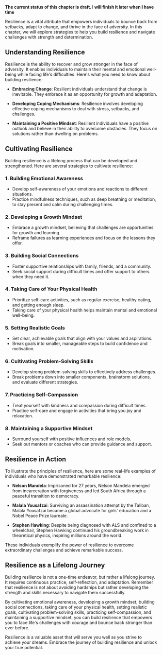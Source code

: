 **The current status of this chapter is draft. I will finish it later when I have time**

Resilience is a vital attribute that empowers individuals to bounce back from setbacks, adapt to change, and thrive in the face of adversity. In this chapter, we will explore strategies to help you build resilience and navigate challenges with strength and determination.

**Understanding Resilience**
----------------------------

Resilience is the ability to recover and grow stronger in the face of adversity. It enables individuals to maintain their mental and emotional well-being while facing life's difficulties. Here's what you need to know about building resilience:

* **Embracing Change**: Resilient individuals understand that change is inevitable. They embrace it as an opportunity for growth and adaptation.

* **Developing Coping Mechanisms**: Resilience involves developing effective coping mechanisms to deal with stress, setbacks, and challenges.

* **Maintaining a Positive Mindset**: Resilient individuals have a positive outlook and believe in their ability to overcome obstacles. They focus on solutions rather than dwelling on problems.

**Cultivating Resilience**
--------------------------

Building resilience is a lifelong process that can be developed and strengthened. Here are several strategies to cultivate resilience:

### 1. **Building Emotional Awareness**

* Develop self-awareness of your emotions and reactions to different situations.
* Practice mindfulness techniques, such as deep breathing or meditation, to stay present and calm during challenging times.

### 2. **Developing a Growth Mindset**

* Embrace a growth mindset, believing that challenges are opportunities for growth and learning.
* Reframe failures as learning experiences and focus on the lessons they offer.

### 3. **Building Social Connections**

* Foster supportive relationships with family, friends, and a community.
* Seek social support during difficult times and offer support to others when they need it.

### 4. **Taking Care of Your Physical Health**

* Prioritize self-care activities, such as regular exercise, healthy eating, and getting enough sleep.
* Taking care of your physical health helps maintain mental and emotional well-being.

### 5. **Setting Realistic Goals**

* Set clear, achievable goals that align with your values and aspirations.
* Break goals into smaller, manageable steps to build confidence and motivation.

### 6. **Cultivating Problem-Solving Skills**

* Develop strong problem-solving skills to effectively address challenges.
* Break problems down into smaller components, brainstorm solutions, and evaluate different strategies.

### 7. **Practicing Self-Compassion**

* Treat yourself with kindness and compassion during difficult times.
* Practice self-care and engage in activities that bring you joy and relaxation.

### 8. **Maintaining a Supportive Mindset**

* Surround yourself with positive influences and role models.
* Seek out mentors or coaches who can provide guidance and support.

**Resilience in Action**
------------------------

To illustrate the principles of resilience, here are some real-life examples of individuals who have demonstrated remarkable resilience:

* **Nelson Mandela**: Imprisoned for 27 years, Nelson Mandela emerged from incarceration with forgiveness and led South Africa through a peaceful transition to democracy.

* **Malala Yousafzai**: Surviving an assassination attempt by the Taliban, Malala Yousafzai became a global advocate for girls' education and a Nobel Peace Prize laureate.

* **Stephen Hawking**: Despite being diagnosed with ALS and confined to a wheelchair, Stephen Hawking continued his groundbreaking work in theoretical physics, inspiring millions around the world.

These individuals exemplify the power of resilience to overcome extraordinary challenges and achieve remarkable success.

**Resilience as a Lifelong Journey**
------------------------------------

Building resilience is not a one-time endeavor, but rather a lifelong journey. It requires continuous practice, self-reflection, and adaptation. Remember that resilience is not about avoiding hardships but rather developing the strength and skills necessary to navigate them successfully.

By cultivating emotional awareness, developing a growth mindset, building social connections, taking care of your physical health, setting realistic goals, cultivating problem-solving skills, practicing self-compassion, and maintaining a supportive mindset, you can build resilience that empowers you to face life's challenges with courage and bounce back stronger than ever before.

Resilience is a valuable asset that will serve you well as you strive to achieve your dreams. Embrace the journey of building resilience and unlock your true potential.
